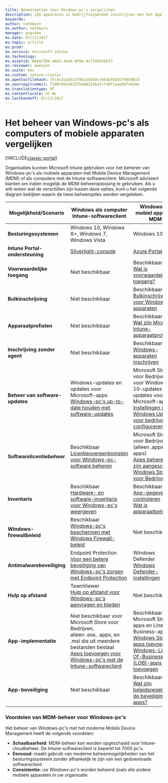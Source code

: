 ```yaml
---
title: Beheeropties voor Windows-pc's vergelijken
description: iOS-apparaten in bedrijfseigendom inschrijven met het Apple Device Enrollment Program (DEP) of Apple Configurator
keywords: 
author: nathbarn
ms.author: nathbarn
manager: angrobe
ms.date: 07/13/2017
ms.topic: article
ms.prod: 
ms.service: microsoft-intune
ms.technology: 
ms.assetid: 068a73bb-e6b3-44a6-8f6e-4cf7d455bbf3
ms.reviewer: owenyen
ms.suite: ems
ms.custom: intune-classic
ms.openlocfilehash: 37c4c3a1b51479b1a6450cc66ab502d579804015
ms.sourcegitcommit: f100c943a635f5a08254ba7cf30f1aaebb7e810e
ms.translationtype: HT
ms.contentlocale: nl-NL
ms.lasthandoff: 07/13/2017
---
```

# <a name="compare-managing-windows-pcs-as-computers-or-mobile-devices"></a>Het beheer van Windows-pc's als computers of mobiele apparaten vergelijken

[!INCLUDE[classic-portal](../includes/classic-portal.md)]

Organisaties kunnen Microsoft Intune gebruiken voor het beheren van Windows-pc's als mobiele apparaten met Mobile Device Management (MDM) of als computers met de Intune-softwareclient.  Microsoft adviseert klanten om indien mogelijk de MDM-beheeroplossing te gebruiken. Als u wilt weten wat de verschillen zijn tussen deze opties, kunt u het volgende diagram bekijken waarin de twee beheeropties worden vergeleken.

|**Mogelijkheid/Scenario** |**Windows als computer**<br>Intune-softwareclient | **Windows als mobiel apparaat**<br>MDM |
|--------------|-------------------------------|-------------------------------|
|**Besturingssystemen** |Windows 10, Windows 8+, Windows 7, Windows Vista | Windows 10+ |
|**Intune Portal-ondersteuning** |[Silverlight-console](https://manage.microsoft.com)|[Azure Portal](https://portal.azure.com) |
|**Voorwaardelijke toegang**|Niet beschikbaar|Beschikbaar <br>[Wat is voorwaardelijke toegang?](https://docs.microsoft.com/intune-azure/conditional-access/what-is-conditional-access)|
|**Bulkinschrijving**|Niet beschikbaar|Beschikbaar <br>[Bulkinschrijving voor Windows-apparaten](https://docs.microsoft.com/intune-azure/enroll-devices/bulk-enroll-windows)|
|**Apparaatprofielen**|Niet beschikbaar|Beschikbaar <br>[Wat zijn Microsoft Intune-apparaatprofielen?](https://docs.microsoft.com/intune-azure/configure-devices/what-are-device-profiles)|
|**Inschrijving zonder agent**|Niet beschikbaar |Beschikbaar<br>[Windows-apparaten inschrijven](https://docs.microsoft.com/intune-azure/enroll-devices/enroll-windows-devices)|
|**Beheer van software-updates**| Windows-updates en updates voor Microsoft-apps<br>[Windows-pc's up-to-date houden met software-updates](https://docs.microsoft.com/intune/deploy-use/keep-windows-pcs-up-to-date-with-software-updates-in-microsoft-intune)|Microsoft Store voor Bedrijven voor Windows 10-updates en updates voor Microsoft-apps<br> [Instellingen voor Windows Update voor bedrijven configureren](https://docs.microsoft.com/intune-azure/configure-devices/how-to-configure-windows-update-for-business) |
|**Softwarelicentiebeheer**|Beschikbaar <br>[Licentieovereenkomsten voor Windows-pc-software beheren](https://docs.microsoft.com/intune/deploy-use/manage-license-agreements-for-windows-pc-software-in-microsoft-intune)|Microsoft Store voor Bedrijven (alleen .appx-apps)<br>[Apps beheren die zijn aangeschaft in Windows Store voor Bedrijven](https://docs.microsoft.com/intune-azure/manage-apps/wsfb-apps)|
|**Inventaris**|Beschikbaar <br>[Hardware- en software-inventaris voor Windows-pc's weergeven](https://docs.microsoft.com/intune/deploy-use/view-hardware-and-software-inventory-for-windows-pcs-in-microsoft-intune)|Beschikbaar <br>[App-gegevens controleren](https://docs.microsoft.com/intune/apps-monitor)<br>[Wat is apparaatbeheer](https://docs.microsoft.com/intune/device-management)|
|**Windows-firewallbeleid**|Beschikbaar <br>[Windows-pc's beschermen met Windows Firewall-beleid](https://docs.microsoft.com/intune/deploy-use/help-protect-windows-pcs-using-windows-firewall-policies-in-microsoft-intune) |Niet beschikbaar|
|**Antimalwarebeveiliging**|Endpoint Protection<br>[Voor een betere beveiliging van Windows-pc's zorgen met Endpoint Protection](https://docs.microsoft.com/intune/deploy-use/help-secure-windows-pcs-with-endpoint-protection-for-microsoft-intune)|Windows Defender<br>[Windows Defender-instellingen](https://docs.microsoft.com/intune-azure/configure-devices/custom-for-windows-10#windows-defender-settings)|
|**Hulp op afstand** |TeamViewer<br>[Hulp op afstand voor Windows-pc's aanvragen en bieden](https://docs.microsoft.com/intune/deploy-use/request-and-provide-remote-assistance-for-windows-pcs-in-microsoft-intune)|Niet beschikbaar |
|**App-implementatie** | Niet beschikbaar voor Microsoft Store voor Bedrijven,<br>alleen .exe, .appx, en .msi die uit meerdere bestanden bestaat<br>[Apps toevoegen voor Windows-pc's met de Intune-softwareclient ](https://docs.microsoft.com/intune/deploy-use/add-apps-for-windows-pcs-in-microsoft-intune)|Beschikbaar voor Microsoft Store-apps en Line-Of-Business-apps<br>[Windows Store-apps toevoegen](https://docs.microsoft.com/intune/store-apps-windows)<br>[Windows-Line-Of-Business (LOB)-apps toevoegen](https://docs.microsoft.com/intune/lob-apps-windows)|
|**App-beveiliging**|Niet beschikbaar|Beschikbaar <br>[Wat zijn beleidsregels voor de beveiliging van apps?](https://docs.microsoft.com/intune-azure/manage-apps/what-is-app-protection-policy)|


### <a name="advantages-of-mdm-windows-pc-management"></a>Voordelen van MDM-beheer voor Windows-pc's
Het beheer van Windows-pc's met het moderne Mobile Device Management heeft de volgende voordelen:
- **Schaalbaarheid**: MDM-beheer kan worden opgeschaald voor Intune-cloudbeheer. De Intune-softwareclient is beperkt tot 7000 pc's.
- **Eenvoud**: maakt gebruik van moderne beheermogelijkheden van het besturingssysteem zonder afhankelijk te zijn van een gedownloade softwareclient
- **Consistentie**: uw Windows-pc's worden beheerd zoals alle andere mobiele apparaten in uw organisatie
<!-- - **Cloud optimization** - -->
